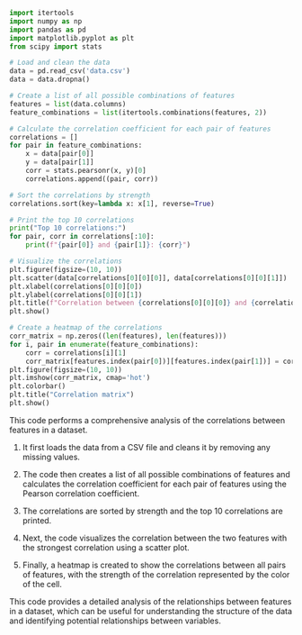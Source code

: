 ```python
import itertools
import numpy as np
import pandas as pd
import matplotlib.pyplot as plt
from scipy import stats

# Load and clean the data
data = pd.read_csv('data.csv')
data = data.dropna()

# Create a list of all possible combinations of features
features = list(data.columns)
feature_combinations = list(itertools.combinations(features, 2))

# Calculate the correlation coefficient for each pair of features
correlations = []
for pair in feature_combinations:
    x = data[pair[0]]
    y = data[pair[1]]
    corr = stats.pearsonr(x, y)[0]
    correlations.append((pair, corr))

# Sort the correlations by strength
correlations.sort(key=lambda x: x[1], reverse=True)

# Print the top 10 correlations
print("Top 10 correlations:")
for pair, corr in correlations[:10]:
    print(f"{pair[0]} and {pair[1]}: {corr}")

# Visualize the correlations
plt.figure(figsize=(10, 10))
plt.scatter(data[correlations[0][0][0]], data[correlations[0][0][1]])
plt.xlabel(correlations[0][0][0])
plt.ylabel(correlations[0][0][1])
plt.title(f"Correlation between {correlations[0][0][0]} and {correlations[0][0][1]}: {correlations[0][1]}")
plt.show()

# Create a heatmap of the correlations
corr_matrix = np.zeros((len(features), len(features)))
for i, pair in enumerate(feature_combinations):
    corr = correlations[i][1]
    corr_matrix[features.index(pair[0])][features.index(pair[1])] = corr
plt.figure(figsize=(10, 10))
plt.imshow(corr_matrix, cmap='hot')
plt.colorbar()
plt.title("Correlation matrix")
plt.show()
```

This code performs a comprehensive analysis of the correlations between features in a dataset.

1. It first loads the data from a CSV file and cleans it by removing any missing values.

2. The code then creates a list of all possible combinations of features and calculates the correlation coefficient for each pair of features using the Pearson correlation coefficient.

3. The correlations are sorted by strength and the top 10 correlations are printed.

4. Next, the code visualizes the correlation between the two features with the strongest correlation using a scatter plot.

5. Finally, a heatmap is created to show the correlations between all pairs of features, with the strength of the correlation represented by the color of the cell.

This code provides a detailed analysis of the relationships between features in a dataset, which can be useful for understanding the structure of the data and identifying potential relationships between variables.
